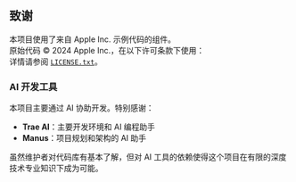 ## 致谢

本项目使用了来自 Apple Inc. 示例代码的组件。  
原始代码 © 2024 Apple Inc.，在以下许可条款下使用：  
详情请参阅 [`LICENSE.txt`](<ThirdParty/Apple Inc/CreatingADataVisualizationDashboardWithSwiftCharts/LICENSE.txt>)。

### AI 开发工具

本项目主要通过 AI 协助开发。特别感谢：
- **Trae AI**：主要开发环境和 AI 编程助手
- **Manus**：项目规划和架构的 AI 助手

虽然维护者对代码库有基本了解，但对 AI 工具的依赖使得这个项目在有限的深度技术专业知识下成为可能。